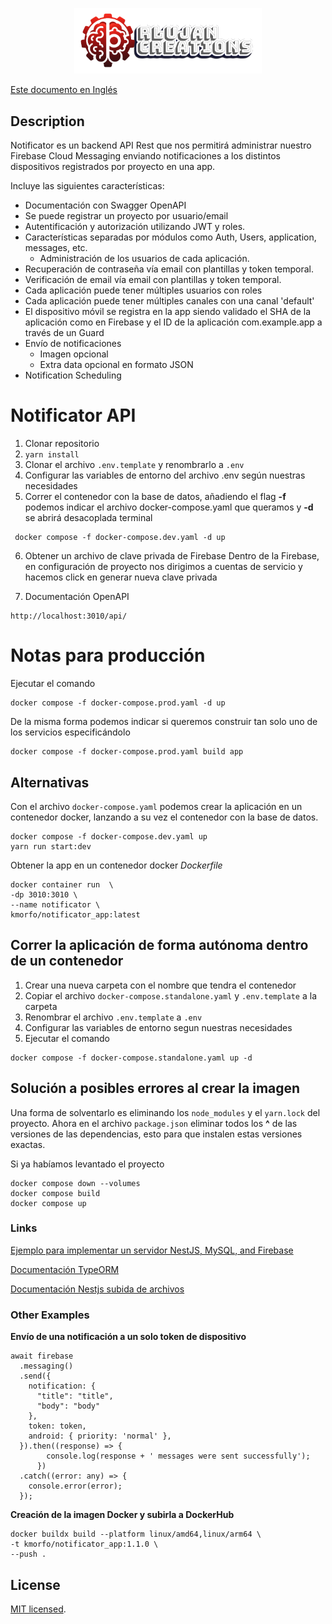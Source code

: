 <p align="center">
  <a href="https://rlujancreations.es" target="blank"><img src="./gitImages/rlujanlogo.png" width="300" alt="RLujanCreations Logo" /></a>
</p>

<a href="README.md" target="blank">Este documento en Inglés</a>

## Description
Notificator es un backend API Rest que nos permitirá administrar nuestro Firebase Cloud Messaging enviando notificaciones a los distintos dispositivos registrados por proyecto en una app.

Incluye las siguientes características:
* Documentación con Swagger OpenAPI
* Se puede registrar un proyecto por usuario/email
* Autentificación y autorización utilizando JWT y roles.
* Características separadas por módulos como Auth, Users, application, messages, etc.
  * Administración de los usuarios de cada aplicación.
* Recuperación de contraseña vía email con plantillas y token temporal.
* Verificación de email vía email con plantillas y token temporal.
* Cada aplicación puede tener múltiples usuarios con roles
* Cada aplicación puede tener múltiples canales con una canal 'default'
*	El dispositivo móvil se registra en la app siendo validado el SHA de la aplicación como en Firebase y el ID de la aplicación com.example.app a través de un Guard
* Envío de notificaciones
  * Imagen opcional
  * Extra data opcional en formato JSON 
* Notification Scheduling

# Notificator API
1. Clonar repositorio
2. ```yarn install```
3. Clonar el archivo `.env.template` y renombrarlo a `.env`
4. Configurar las variables de entorno del archivo .env según nuestras necesidades
5. Correr el contenedor con la base de datos, añadiendo el flag **-f** podemos indicar el archivo docker-compose.yaml que queramos y **-d** se abrirá desacoplada terminal
```
 docker compose -f docker-compose.dev.yaml -d up 
``` 
6. Obtener un archivo de clave privada de Firebase 
   Dentro de la Firebase, en configuración de proyecto nos dirigimos a cuentas de servicio y hacemos click en generar nueva clave privada

7. Documentación OpenAPI

```
http://localhost:3010/api/
```

# Notas para producción
Ejecutar el comando 
```
docker compose -f docker-compose.prod.yaml -d up 
```
De la misma forma podemos indicar si queremos construir tan solo uno de los servicios especificándolo
```
docker compose -f docker-compose.prod.yaml build app
```   

## Alternativas
Con el archivo `docker-compose.yaml` podemos crear la aplicación en un contenedor docker, lanzando a su vez el contenedor con la base de datos.
```
docker compose -f docker-compose.dev.yaml up
yarn run start:dev

``` 
Obtener la app en un contenedor docker _Dockerfile_

```
docker container run  \
-dp 3010:3010 \
--name notificator \
kmorfo/notificator_app:latest
```

## Correr la aplicación de forma autónoma dentro de un contenedor
1. Crear una nueva carpeta con el nombre que tendra el contenedor
2. Copiar el archivo `docker-compose.standalone.yaml` y `.env.template` a la carpeta
3. Renombrar el archivo `.env.template` a `.env` 
4. Configurar las variables de entorno segun nuestras necesidades
5. Ejecutar el comando
```
docker compose -f docker-compose.standalone.yaml up -d
```

## Solución a posibles errores al crear la imagen
Una forma de solventarlo es eliminando los `node_modules` y el `yarn.lock` del proyecto. Ahora en el archivo `package.json` eliminar todos los **^** de las versiones de las dependencias, esto para que instalen estas versiones exactas.

Si ya habíamos levantado el proyecto
``` 
docker compose down --volumes
docker compose build
docker compose up

```

### Links
[Ejemplo para implementar un servidor NestJS, MySQL, and Firebase](https://blog.logrocket.com/implement-in-app-notifications-nestjs-mysql-firebase)

[Documentación TypeORM](https://orkhan.gitbook.io/typeorm/docs)

[Documentación Nestjs subida de archivos](https://docs.nestjs.com/techniques/file-upload)

### Other Examples
**Envío de una notificación a un solo token de dispositivo**
```
await firebase
  .messaging()
  .send({
    notification: {
      "title": "title",
      "body": "body"
    },
    token: token,
    android: { priority: 'normal' },
  }).then((response) => {
        console.log(response + ' messages were sent successfully');
      })
  .catch((error: any) => {
    console.error(error);
  });

```

**Creación de la imagen Docker y subirla a DockerHub**
```
docker buildx build --platform linux/amd64,linux/arm64 \
-t kmorfo/notificator_app:1.1.0 \
--push .
```

## License

[MIT licensed](LICENSE).
